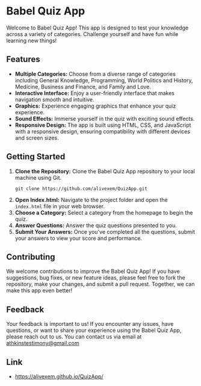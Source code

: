 
# Babel Quiz App

Welcome to Babel Quiz App! This app is designed to test your knowledge across a variety of categories. Challenge yourself and have fun while learning new things!

## Features

- **Multiple Categories:** Choose from a diverse range of categories including General Knowledge, Programming, World Politics and History, Medicine, Business and Finance, and Family and Love.
- **Interactive Interface:** Enjoy a user-friendly interface that makes navigation smooth and intuitive.
- **Graphics:** Experience engaging graphics that enhance your quiz experience.
- **Sound Effects:** Immerse yourself in the quiz with exciting sound effects.
- **Responsive Design:** The app is built using HTML, CSS, and JavaScript with a responsive design, ensuring compatibility with different devices and screen sizes.

## Getting Started

1. **Clone the Repository:** Clone the Babel Quiz App repository to your local machine using Git.
    ```
    git clone https://github.com/alivexem/QuizApp.git
    ```
2. **Open Index.html:** Navigate to the project folder and open the `index.html` file in your web browser.
3. **Choose a Category:** Select a category from the homepage to begin the quiz.
4. **Answer Questions:** Answer the quiz questions presented to you.
5. **Submit Your Answers:** Once you've completed all the questions, submit your answers to view your score and performance.

## Contributing

We welcome contributions to improve the Babel Quiz App! If you have suggestions, bug fixes, or new feature ideas, please feel free to fork the repository, make your changes, and submit a pull request. Together, we can make this app even better!

## Feedback

Your feedback is important to us! If you encounter any issues, have questions, or want to share your experience using the Babel Quiz App, please reach out to us. You can contact us via email at athkinstestimony@gmail.com

## Link
- https://alivexem.github.io/QuizApp/

